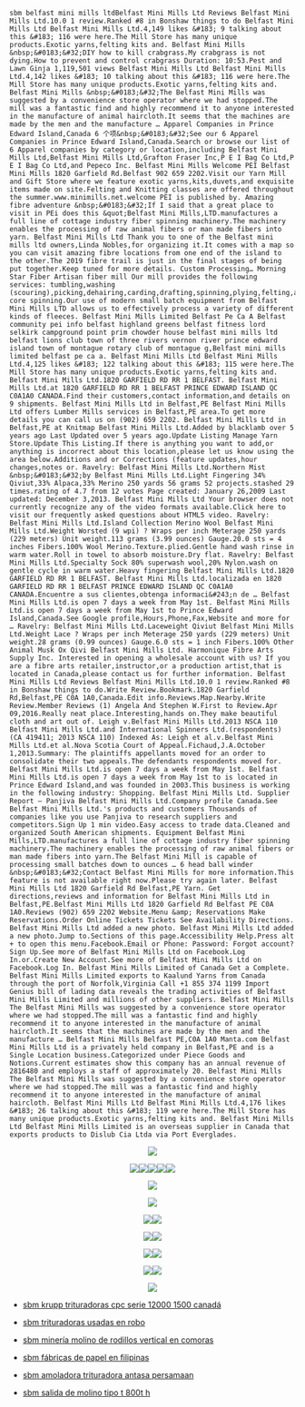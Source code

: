 
```
sbm belfast mini mills ltdBelfast Mini Mills Ltd Reviews Belfast Mini Mills Ltd.10.0 1 review.Ranked #8 in Bonshaw things to do Belfast Mini Mills Ltd Belfast Mini Mills Ltd.4,149 likes &#183; 9 talking about this &#183; 116 were here.The Mill Store has many unique products.Exotic yarns,felting kits and. Belfast Mini Mills &nbsp;&#0183;&#32;DIY how to kill crabgrass.My crabgrass is not dying.How to prevent and control crabgrass Duration: 10:53.Pest and Lawn Ginja 1,119,501 views Belfast Mini Mills Ltd Belfast Mini Mills Ltd.4,142 likes &#183; 10 talking about this &#183; 116 were here.The Mill Store has many unique products.Exotic yarns,felting kits and. Belfast Mini Mills &nbsp;&#0183;&#32;The Belfast Mini Mills was suggested by a convenience store operator where we had stopped.The mill was a fantastic find and highly recommend it to anyone interested in the manufacture of animal haircloth.It seems that the machines are made by the men and the manufacture … Apparel Companies in Prince Edward Island,Canada 6 个项&nbsp;&#0183;&#32;See our 6 Apparel Companies in Prince Edward Island,Canada.Search or browse our list of 6 Apparel companies by category or location,including Belfast Mini Mills Ltd,Belfast Mini Mills Ltd,Grafton Fraser Inc,P E I Bag Co Ltd,P E I Bag Co Ltd,and Pepeco Inc. Belfast Mini Mills Welcome PEI Belfast Mini Mills 1820 Garfield Rd.Belfast 902 659 2202.Visit our Yarn Mill and Gift Store where we feature exotic yarns,kits,duvets,and exquisite items made on site.Felting and Knitting classes are offered throughout the summer.www.minimills.net.welcome PEI is published by. Amazing fibre adventure &nbsp;&#0183;&#32;If I said that a great place to visit in PEi does this &quot;Belfast Mini Mills,LTD.manufactures a full line of cottage industry fiber spinning machinery.The machinery enables the processing of raw animal fibers or man made fibers into yarn. Belfast Mini Mills Ltd Thank you to one of the Belfast mini mills ltd owners,Linda Nobles,for organizing it.It comes with a map so you can visit amazing fibre locations from one end of the island to the other.The 2019 fibre trail is just in the final stages of being put together.Keep tuned for more details. Custom Processing… Morning Star Fiber Artisan fiber mill Our mill provides the following services: tumbling,washing (scouring),picking,dehairing,carding,drafting,spinning,plying,felting,and core spinning.Our use of modern small batch equipment from Belfast Mini Mills LTD allows us to effectively process a variety of different kinds of fleeces. Belfast Mini Mills Limited Belfast Pe Ca A Belfast community pei info belfast highland greens belfast fitness lord selkirk campground point prim chowder house belfast mini mills ltd belfast lions club town of three rivers vernon river prince edward island town of montague rotary club of montague g,Belfast mini mills limited belfast pe ca a. Belfast Mini Mills Ltd Belfast Mini Mills Ltd.4,125 likes &#183; 122 talking about this &#183; 115 were here.The Mill Store has many unique products.Exotic yarns,felting kits and. Belfast Mini Mills Ltd.1820 GARFIELD RD RR 1 BELFAST. Belfast Mini Mills Ltd.at 1820 GARFIELD RD RR 1 BELFAST PRINCE EDWARD ISLAND QC C0A1A0 CANADA.Find their customers,contact information,and details on 9 shipments. Belfast Mini Mills Ltd in Belfast,PE Belfast Mini Mills Ltd offers Lumber Mills services in Belfast,PE area.To get more details you can call us on (902) 659 2202. Belfast Mini Mills Ltd in Belfast,PE at Knitmap Belfast Mini Mills Ltd.Added by blacklamb over 5 years ago Last Updated over 5 years ago.Update Listing Manage Yarn Store.Update This Listing.If there is anything you want to add,or anything is incorrect about this location,please let us know using the area below.Additions and or Corrections (feature updates,hour changes,notes or. Ravelry: Belfast Mini Mills Ltd.Northern Mist &nbsp;&#0183;&#32;by Belfast Mini Mills Ltd.Light Fingering 34% Qiviut,33% Alpaca,33% Merino 250 yards 56 grams 52 projects.stashed 29 times.rating of 4.7 from 12 votes Page created: January 26,2009 Last updated: December 3,2013. Belfast Mini Mills Ltd Your browser does not currently recognize any of the video formats available.Click here to visit our frequently asked questions about HTML5 video. Ravelry: Belfast Mini Mills Ltd.Island Collection Merino Wool Belfast Mini Mills Ltd.Weight Worsted (9 wpi) ? Wraps per inch Meterage 250 yards (229 meters) Unit weight.113 grams (3.99 ounces) Gauge.20.0 sts = 4 inches Fibers.100% Wool Merino.Texture.plied.Gentle hand wash rinse in warm water.Roll in towel to absorb moisture.Dry flat. Ravelry: Belfast Mini Mills Ltd.Specialty Sock 80% superwash wool,20% Nylon.wash on gentle cycle in warm water.Heavy fingering Belfast Mini Mills Ltd.1820 GARFIELD RD RR 1 BELFAST. Belfast Mini Mills Ltd.localizada en 1820 GARFIELD RD RR 1 BELFAST PRINCE EDWARD ISLAND QC C0A1A0 CANADA.Encuentre a sus clientes,obtenga informaci&#243;n de … Belfast Mini Mills Ltd.is open 7 days a week from May 1st. Belfast Mini Mills Ltd.is open 7 days a week from May 1st to Prince Edward Island,Canada.See Google profile,Hours,Phone,Fax,Website and more for … Ravelry: Belfast Mini Mills Ltd.Laceweight Qiviut Belfast Mini Mills Ltd.Weight Lace ? Wraps per inch Meterage 250 yards (229 meters) Unit weight.28 grams (0.99 ounces) Gauge.6.0 sts = 1 inch Fibers.100% Other Animal Musk Ox Qivi Belfast Mini Mills Ltd. Harmonique Fibre Arts Supply Inc. Interested in opening a wholesale account with us? If you are a fibre arts retailer,instructor,or a production artist,that is located in Canada,please contact us for further information. Belfast Mini Mills Ltd Reviews Belfast Mini Mills Ltd.10.0 1 review.Ranked #8 in Bonshaw things to do.Write Review.Bookmark.1820 Garfield Rd,Belfast,PE C0A 1A0,Canada.Edit info.Reviews.Map.Nearby.Write Review.Member Reviews (1) Angela And Stephen W.First to Review.Apr 09,2016.Really neat place.Interesting,hands on.They make beautiful cloth and art out of. Leigh v.Belfast Mini Mills Ltd.2013 NSCA 110 Belfast Mini Mills Ltd.and International Spinners Ltd.(respondents) (CA 419411; 2013 NSCA 110) Indexed As: Leigh et al.v.Belfast Mini Mills Ltd.et al.Nova Scotia Court of Appeal.Fichaud,J.A.October 1,2013.Summary: The plaintiffs appellants moved for an order to consolidate their two appeals.The defendants respondents moved for. Belfast Mini Mills Ltd.is open 7 days a week from May 1st. Belfast Mini Mills Ltd.is open 7 days a week from May 1st to is located in Prince Edward Island,and was founded in 2003.This business is working in the following industry: Shopping. Belfast Mini Mills Ltd. Supplier Report — Panjiva Belfast Mini Mills Ltd.Company profile Canada.See Belfast Mini Mills Ltd.'s products and customers Thousands of companies like you use Panjiva to research suppliers and competitors.Sign Up 1 min video.Easy access to trade data.Cleaned and organized South American shipments. Equipment Belfast Mini Mills,LTD.manufactures a full line of cottage industry fiber spinning machinery.The machinery enables the processing of raw animal fibers or man made fibers into yarn.The Belfast Mini Mill is capable of processing small batches down to ounces … 6 head ball winder &nbsp;&#0183;&#32;Contact Belfast Mini Mills for more information.This feature is not available right now.Please try again later. Belfast Mini Mills Ltd 1820 Garfield Rd Belfast,PE Yarn. Get directions,reviews and information for Belfast Mini Mills Ltd in Belfast,PE.Belfast Mini Mills Ltd 1820 Garfield Rd Belfast PE C0A 1A0.Reviews (902) 659 2202 Website.Menu &amp; Reservations Make Reservations.Order Online Tickets Tickets See Availability Directions. Belfast Mini Mills Ltd added a new photo. Belfast Mini Mills Ltd added a new photo.Jump to.Sections of this page.Accessibility Help.Press alt + to open this menu.Facebook.Email or Phone: Password: Forgot account? Sign Up.See more of Belfast Mini Mills Ltd on Facebook.Log In.or.Create New Account.See more of Belfast Mini Mills Ltd on Facebook.Log In. Belfast Mini Mills Limited of Canada Get a Complete. Belfast Mini Mills Limited exports to Kaalund Yarns from Canada through the port of Norfolk,Virginia Call +1 855 374 1199 Import Genius bill of lading data reveals the trading activities of Belfast Mini Mills Limited and millions of other suppliers. Belfast Mini Mills The Belfast Mini Mills was suggested by a convenience store operator where we had stopped.The mill was a fantastic find and highly recommend it to anyone interested in the manufacture of animal haircloth.It seems that the machines are made by the men and the manufacture … Belfast Mini Mills Belfast PE,C0A 1A0 Manta.com Belfast Mini Mills Ltd is a privately held company in Belfast,PE and is a Single Location business.Categorized under Piece Goods and Notions.Current estimates show this company has an annual revenue of 2816480 and employs a staff of approximately 20. Belfast Mini Mills The Belfast Mini Mills was suggested by a convenience store operator where we had stopped.The mill was a fantastic find and highly recommend it to anyone interested in the manufacture of animal haircloth. Belfast Mini Mills Ltd Belfast Mini Mills Ltd.4,176 likes &#183; 26 talking about this &#183; 119 were here.The Mill Store has many unique products.Exotic yarns,felting kits and. Belfast Mini Mills Ltd Belfast Mini Mills Limited is an overseas supplier in Canada that exports products to Dislub Cia Ltda via Port Everglades. 
```

<div align="center">

<a href="https://es-crusher.shibang-china.com/github&k=sbm+belfast+mini+mills+ltd"><img src="https://static.shibang-china.com/es/crusher/logo.jpg"></a>

<a href="https://es-crusher.shibang-china.com/github&k=sbm+belfast+mini+mills+ltd"><img src="https://static.shibang-china.com/es/crusher/index.jpg"></a><a href="https://es-crusher.shibang-china.com/material.htmlgithub&k=sbm+belfast+mini+mills+ltd"><img src="https://static.shibang-china.com/es/crusher/material.jpg"></a><a href="https://es-crusher.shibang-china.com/application.htmlgithub&k=sbm+belfast+mini+mills+ltd"><img src="https://static.shibang-china.com/es/crusher/application.jpg"></a><a href="https://es-crusher.shibang-china.com/aboutus.htmlgithub&k=sbm+belfast+mini+mills+ltd"><img src="https://static.shibang-china.com/es/crusher/aboutus.jpg"></a><a href="https://es-crusher.shibang-china.com/contact.htmlgithub&k=sbm+belfast+mini+mills+ltd"><img src="https://static.shibang-china.com/es/crusher/contact.jpg"></a>

<a href="https://es-crusher.shibang-china.com/github&k=sbm+belfast+mini+mills+ltd"><img src="https://static.shibang-china.com/es/crusher/banner.jpg"></a>

<a href="https://swt.shibang-china.com/github&k=sbm+belfast+mini+mills+ltd"><img src="https://static.shibang-china.com/es/crusher/text.jpg"></a>

<a href="https://swt.shibang-china.com/github&k=sbm+belfast+mini+mills+ltd"><img src="https://static.shibang-china.com/es/crusher/chat.jpg"></a><a href="https://es-crusher.shibang-china.com/contact.htmlgithub&k=sbm+belfast+mini+mills+ltd"><img src="https://static.shibang-china.com/es/crusher/message.jpg"></a>

<a href="https://es-crusher.shibang-china.com/products/pe.htmlgithub&k=sbm+belfast+mini+mills+ltd"><img src="https://static.shibang-china.com/es/crusher/pe.jpg"></a><a href="https://es-crusher.shibang-china.com/products/pf.htmlgithub&k=sbm+belfast+mini+mills+ltd"><img src="https://static.shibang-china.com/es/crusher/pf.jpg"></a>

<a href="https://es-crusher.shibang-china.com/products/hpt.htmlgithub&k=sbm+belfast+mini+mills+ltd"><img src="https://static.shibang-china.com/es/crusher/hpt.jpg"></a><a href="https://es-crusher.shibang-china.com/products/vsi.htmlgithub&k=sbm+belfast+mini+mills+ltd"><img src="https://static.shibang-china.com/es/crusher/vsi.jpg"></a>

<a href="https://es-crusher.shibang-china.com/products/klv.htmlgithub&k=sbm+belfast+mini+mills+ltd"><img src="https://static.shibang-china.com/es/crusher/klv.jpg"></a><a href="https://es-crusher.shibang-china.com/products/portable.htmlgithub&k=sbm+belfast+mini+mills+ltd"><img src="https://static.shibang-china.com/es/crusher/portable.jpg"></a>

<a href="https://swt.shibang-china.com/github&k=sbm+belfast+mini+mills+ltd"><img src="https://static.shibang-china.com/es/crusher/case.jpg"></a>

</div>


* [sbm krupp trituradoras cpc serie 12000 1500 canadá](sbm%20krupp%20trituradoras%20cpc%20serie%2012000%201500%20canad%C3%A1.md)

* [sbm trituradoras usadas en robo](sbm%20trituradoras%20usadas%20en%20robo.md)

* [sbm minería molino de rodillos vertical en comoras](sbm%20miner%C3%ADa%20molino%20de%20rodillos%20vertical%20en%20comoras.md)

* [sbm fábricas de papel en filipinas](sbm%20f%C3%A1bricas%20de%20papel%20en%20filipinas.md)

* [sbm amoladora trituradora antasa persamaan](sbm%20amoladora%20trituradora%20antasa%20persamaan.md)

* [sbm salida de molino tipo t 800t  h](sbm%20salida%20de%20molino%20tipo%20t%20800t%20%20h.md)
